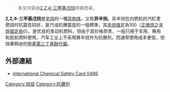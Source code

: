 > 本文内容由[2,2,4-三甲基戊烷](https://zh.wikipedia.org/wiki/2,2,4-三甲基戊烷)转换而来。


**2,2,4-三甲基戊烷**是[辛烷](../Page/辛烷.md "wikilink")的一種[异构体](https://zh.wikipedia.org/wiki/异构体 "wikilink")，又称**异辛烷**。异辛烷在内燃机的汽缸里燃烧时抗震性较好，是汽油抗爆震度的一個標準，其[辛烷值](../Page/辛烷值.md "wikilink")定為100（[正庚烷之辛烷值定為](https://zh.wikipedia.org/wiki/正庚烷 "wikilink")0）。是优良的发动机燃料，但由于其价格昂贵，一般只用于军用、赛用和民航燃料使用，汽车工业上不采用異辛烷作为抗爆剂，而通常使用成本更低，但效果稍逊的[甲基第三丁基醚代替](https://zh.wikipedia.org/wiki/甲基第三丁基醚 "wikilink")。

## 外部連結

  - [International Chemical Safety Card 0496](http://www.ilo.org/public/english/protection/safework/cis/products/icsc/dtasht/_icsc04/icsc0496.htm)

[Category:烷烃](https://zh.wikipedia.org/wiki/Category:烷烃 "wikilink") [Category:抗爆剂](https://zh.wikipedia.org/wiki/Category:抗爆剂 "wikilink")